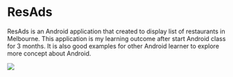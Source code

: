 ResAds
======

ResAds is an Android application that created to display list of restaurants in Melbourne. This application is my learning outcome after start Android class for 3 months. It is also good examples for other Android learner to explore more concept about Android. 

![](http://phone-price.info/res_ads/images/app/resads_screens.png)


